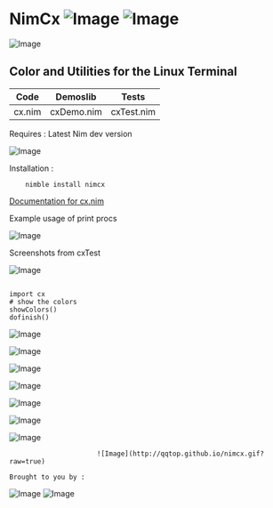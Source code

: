 # NimCx   ![Image](https://camo.githubusercontent.com/b0224997019dec4e51d692c722ea9bee2818c837/68747470733a2f2f696d672e736869656c64732e696f2f6769746875622f6c6963656e73652f6d6173686170652f6170697374617475732e737667)   ![Image](https://raw.githubusercontent.com/yglukhov/nimble-tag/master/nimble.png)


![Image](http://qqtop.github.io/nimcolors11.png?raw=true)


Color and Utilities for the Linux Terminal
-------------------------------------------



| Code           | Demoslib         | Tests            |
|----------------|------------------|------------------|
| cx.nim         | cxDemo.nim       | cxTest.nim       |


Requires     : Latest Nim dev version


![Image](http://qqtop.github.io/snowmaninjapan.png?raw=true)


Installation : 


```
    nimble install nimcx

```



[Documentation for cx.nim](https://qqtop.github.io/cx.html)
                           

Example usage of print procs 


![Image](http://qqtop.github.io/sierpcxdemp.png?raw=true)


Screenshots from cxTest


![Image](http://qqtop.github.io/nimcolors9.png?raw=true)



```nimrod         

import cx
# show the colors
showColors()
dofinish()

```


![Image](http://qqtop.github.io/nimcolors33.png?raw=true)

![Image](http://qqtop.github.io/nimcolors34.png?raw=true)

![Image](http://qqtop.github.io/nimcolors35.png?raw=true)

![Image](http://qqtop.github.io/nimcolors36.png?raw=true)

![Image](http://qqtop.github.io/colorCJKDemo.png?raw=true)

![Image](http://qqtop.github.io/nimcolors10.png?raw=true)

![Image](http://qqtop.github.io/nimcolors13.png?raw=true)

                          ![Image](http://qqtop.github.io/nimcx.gif?raw=true)

    Brought to you by :
  
  
   ![Image](http://qqtop.github.io/gnu2.png?raw=true)  ![Image](http://qqtop.github.io/gnu.png?raw=true)



